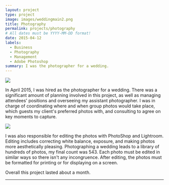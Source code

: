 ```yaml
---
layout: project
type: project
image: images/weddingmain2.png
title: Photography
permalink: projects/photography
# All dates must be YYYY-MM-DD format!
date: 2015-04-12
labels:
  - Business
  - Photography
  - Management
  - Adobe Photoshop
summary: I was the photographer for a wedding.
---
```


<img class="ui image" src="{{ site.baseurl }}/images/weddingIn.jpeg">

In April 2015, I was hired as the photographer for a wedding. There was a significant amount of planning involved in this project, as well as managing attendees' positions and overseeing my assistant photographer. I was in charge of coordinating where and when group photos would take place, which guests my client's preferred photos with, and consulting to agree on key moments to capture.

<img class="ui image" src="{{ site.baseurl }}/images/weddingLaugh.jpeg">

I was also responsible for editing the photos with PhotoShop and Lightroom. Editing includes correcting white balance, exposure, and making photos more aesthetically pleasing. Photographing a wedding leads to a library of hundreds of photos, my final count was 543. Each photo must be edited in similar ways so there isn't any incongruence. After editing, the photos must be formatted for printing or for displaying on a screen.

Overall this project lasted about a month.




<hr>



